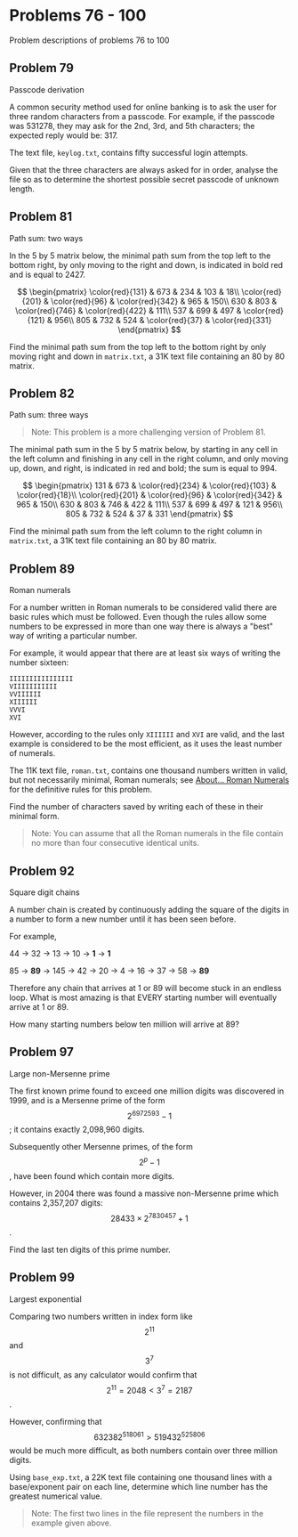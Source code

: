 # Problems 76 - 100

Problem descriptions of problems 76 to 100

##  Problem 79

Passcode derivation

A common security method used for online banking is to ask the user for three random characters from a passcode. For example, if the passcode was 531278, they may ask for the 2nd, 3rd, and 5th characters; the expected reply would be: 317.

The text file, `keylog.txt`, contains fifty successful login attempts.

Given that the three characters are always asked for in order, analyse the file so as to determine the shortest possible secret passcode of unknown length.

## Problem 81

Path sum: two ways

In the 5 by 5 matrix below, the minimal path sum from the top left to the bottom right, by only moving to the right and down, is indicated in bold red and is equal to 2427.

$$
\begin{pmatrix}
\color{red}{131} & 673 & 234 & 103 & 18\\
\color{red}{201} & \color{red}{96} & \color{red}{342} & 965 & 150\\
630 & 803 & \color{red}{746} & \color{red}{422} & 111\\
537 & 699 & 497 & \color{red}{121} & 956\\
805 & 732 & 524 & \color{red}{37} & \color{red}{331}
\end{pmatrix}
$$

Find the minimal path sum from the top left to the bottom right by only moving right and down in `matrix.txt`, a 31K text file containing an 80 by 80 matrix.

## Problem 82

Path sum: three ways

> Note: This problem is a more challenging version of Problem 81.

The minimal path sum in the 5 by 5 matrix below, by starting in any cell in the left column and finishing in any cell in the right column, and only moving up, down, and right, is indicated in red and bold; the sum is equal to 994.

$$
\begin{pmatrix}
131 & 673 & \color{red}{234} & \color{red}{103} & \color{red}{18}\\
\color{red}{201} & \color{red}{96} & \color{red}{342} & 965 & 150\\
630 & 803 & 746 & 422 & 111\\
537 & 699 & 497 & 121 & 956\\
805 & 732 & 524 & 37 & 331
\end{pmatrix}
$$

Find the minimal path sum from the left column to the right column in `matrix.txt`, a 31K text file containing an 80 by 80 matrix.

## Problem 89

Roman numerals

For a number written in Roman numerals to be considered valid there are basic rules which must be followed. Even though the rules allow some numbers to be expressed in more than one way there is always a "best" way of writing a particular number.

For example, it would appear that there are at least six ways of writing the number sixteen:

    IIIIIIIIIIIIIIII
    VIIIIIIIIIII
    VVIIIIII
    XIIIIII
    VVVI
    XVI

However, according to the rules only `XIIIIII` and `XVI` are valid, and the last example is considered to be the most efficient, as it uses the least number of numerals.

The 11K text file, `roman.txt`, contains one thousand numbers written in valid, but not necessarily minimal, Roman numerals; see [About... Roman Numerals](https://projecteuler.net/about=roman_numerals) for the definitive rules for this problem.

Find the number of characters saved by writing each of these in their minimal form.

> Note: You can assume that all the Roman numerals in the file contain no more than four consecutive identical units.

## Problem 92

Square digit chains

A number chain is created by continuously adding the square of the digits in a number to form a new number until it has been seen before.

For example,

44 → 32 → 13 → 10 → **1** → **1**
 
85 → **89** → 145 → 42 → 20 → 4 → 16 → 37 → 58 → **89**

Therefore any chain that arrives at 1 or 89 will become stuck in an endless loop. What is most amazing is that EVERY starting number will eventually arrive at 1 or 89.

How many starting numbers below ten million will arrive at 89?

## Problem 97

Large non-Mersenne prime

The first known prime found to exceed one million digits was discovered in 1999, and is a Mersenne prime of the form $$2^{6972593} − 1$$; it contains exactly 2,098,960 digits.

Subsequently other Mersenne primes, of the form $$2^p − 1$$, have been found which contain more digits.

However, in 2004 there was found a massive non-Mersenne prime which contains 2,357,207 digits: $$28433 × 2^{7830457} + 1$$.

Find the last ten digits of this prime number.

## Problem 99

Largest exponential

Comparing two numbers written in index form like $$2^{11}$$ and $$3^7$$ is not difficult, as any calculator would confirm that $$2^{11} = 2048 < 3^7 = 2187$$.

However, confirming that $$632382^{518061} > 519432^{525806}$$ would be much more difficult, as both numbers contain over three million digits.

Using `base_exp.txt`, a 22K text file containing one thousand lines with a base/exponent pair on each line, determine which line number has the greatest numerical value.

> Note: The first two lines in the file represent the numbers in the example given above.
